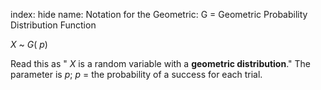 index: hide
name: Notation for the Geometric: G = Geometric Probability Distribution Function

 *X* ~  *G*( *p*)

Read this as " *X* is a random variable with a  **geometric distribution**." The parameter is  *p*;  *p* = the probability of a success for each trial.
